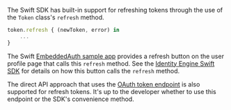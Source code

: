 The Swift SDK has built-in support for refreshing tokens through the use of the `Token` class's `refresh` method.

```javascript
token.refresh { (newToken, error) in
    ...
}
```

The Swift [EmbeddedAuth sample app](https://github.com/okta/okta-idx-swift/tree/master/Samples/EmbeddedAuthWithSDKs/EmbeddedAuth)
provides a refresh button on the user profile page that calls this `refresh` method. See the [Identity Engine Swift SDK](https://github.com/okta/okta-idx-swift) for details on how this button calls the `refresh` method.

The direct API approach that uses the [OAuth token endpoint](#option-2-refresh-the-tokens-with-the-oauth-token-endpoint) is also supported for refresh tokens. It's up to the developer whether to use this endpoint or the SDK's convenience method.
